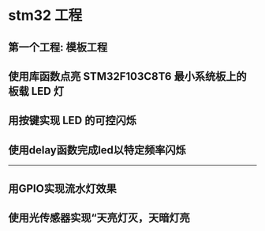 # stm32 工程

## 第一个工程: 模板工程




## 使用库函数点亮 STM32F103C8T6 最小系统板上的板载 LED 灯

## 用按键实现 LED 的可控闪烁

## 使用delay函数完成led以特定频率闪烁


---

## 用GPIO实现流水灯效果


## 使用光传感器实现“天亮灯灭，天暗灯亮


